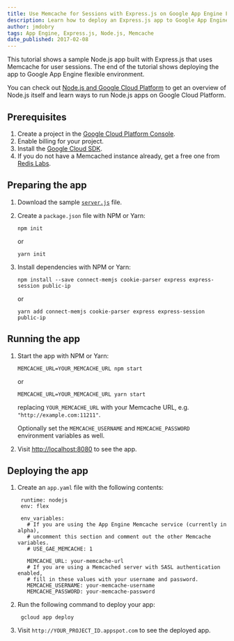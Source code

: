 ```yaml
---
title: Use Memcache for Sessions with Express.js on Google App Engine Flexible Environment
description: Learn how to deploy an Express.js app to Google App Engine flexible environment that uses Memcache for user sessions.
author: jmdobry
tags: App Engine, Express.js, Node.js, Memcache
date_published: 2017-02-08
---
```

This tutorial shows a sample Node.js app built with Express.js that uses
Memcache for user sessions. The end of the tutorial shows deploying the app to
Google App Engine flexible environment.

You can check out [Node.js and Google Cloud Platform][nodejs-gcp] to get an
overview of Node.js itself and learn ways to run Node.js apps on Google Cloud
Platform.

## Prerequisites

1.  Create a project in the [Google Cloud Platform Console](https://console.cloud.google.com/).
1.  Enable billing for your project.
1.  Install the [Google Cloud SDK](https://cloud.google.com/sdk/).
1.  If you do not have a Memcached instance already, get a free one from
    [Redis Labs][redis].

## Preparing the app

1.  Download the sample [`server.js`][server] file.
1.  Create a `package.json` file with NPM or Yarn:

        npm init

    or

        yarn init

1.  Install dependencies with NPM or Yarn:

        npm install --save connect-memjs cookie-parser express express-session public-ip

    or

        yarn add connect-memjs cookie-parser express express-session public-ip

## Running the app

1.  Start the app with NPM or Yarn:

        MEMCACHE_URL=YOUR_MEMCACHE_URL npm start

    or

        MEMCACHE_URL=YOUR_MEMCACHE_URL yarn start

    replacing `YOUR_MEMCACHE_URL` with your Memcache URL, e.g. `"http://example.com:11211"`.

    Optionally set the `MEMCACHE_USERNAME` and `MEMCACHE_PASSWORD` environment
    variables as well.

1.  Visit [http://localhost:8080](http://localhost:8080) to see the app.

## Deploying the app

1. Create an `app.yaml` file with the following contents:

        runtime: nodejs
        env: flex

        env_variables:
          # If you are using the App Engine Memcache service (currently in alpha),
          # uncomment this section and comment out the other Memcache variables.
          # USE_GAE_MEMCACHE: 1

          MEMCACHE_URL: your-memcache-url
          # If you are using a Memcached server with SASL authentication enabled,
          # fill in these values with your username and password.
          MEMCACHE_USERNAME: your-memcache-username
          MEMCACHE_PASSWORD: your-memcache-password

1. Run the following command to deploy your app:

        gcloud app deploy

1. Visit `http://YOUR_PROJECT_ID.appspot.com` to see the deployed app.

[express]: http://expressjs.com
[nodejs-gcp]: running-nodejs-on-google-cloud
[redis]: https://redislabs.com/
[server]: https://github.com/GoogleCloudPlatform/community/tree/master/tutorials/express-memcached-session-appengine/server.js
